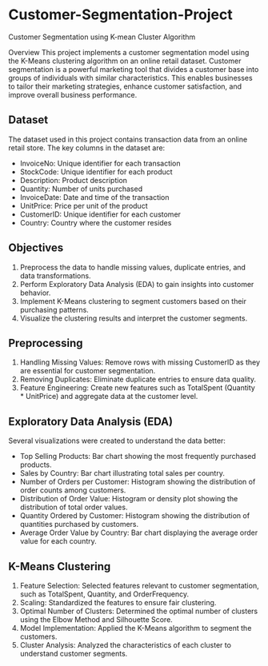 # Customer-Segmentation-Project
Customer Segmentation using K-mean Cluster Algorithm 

Overview
This project implements a customer segmentation model using the K-Means clustering algorithm on an online retail dataset. Customer segmentation is a powerful marketing tool that divides a customer base into groups of individuals with similar characteristics. This enables businesses to tailor their marketing strategies, enhance customer satisfaction, and improve overall business performance.

## Dataset
The dataset used in this project contains transaction data from an online retail store. The key columns in the dataset are:

- InvoiceNo: Unique identifier for each transaction
- StockCode: Unique identifier for each product
- Description: Product description
- Quantity: Number of units purchased
- InvoiceDate: Date and time of the transaction
- UnitPrice: Price per unit of the product
- CustomerID: Unique identifier for each customer
- Country: Country where the customer resides

## Objectives
1. Preprocess the data to handle missing values, duplicate entries, and data transformations.
2. Perform Exploratory Data Analysis (EDA) to gain insights into customer behavior.
3. Implement K-Means clustering to segment customers based on their purchasing patterns.
4. Visualize the clustering results and interpret the customer segments.

## Preprocessing
1. Handling Missing Values: Remove rows with missing CustomerID as they are essential for customer segmentation.
2. Removing Duplicates: Eliminate duplicate entries to ensure data quality.
3. Feature Engineering: Create new features such as TotalSpent (Quantity * UnitPrice) and aggregate data at the customer level.

## Exploratory Data Analysis (EDA)
Several visualizations were created to understand the data better:

- Top Selling Products: Bar chart showing the most frequently purchased products.
- Sales by Country: Bar chart illustrating total sales per country.
- Number of Orders per Customer: Histogram showing the distribution of order counts among customers.
- Distribution of Order Value: Histogram or density plot showing the distribution of total order values.
- Quantity Ordered by Customer: Histogram showing the distribution of quantities purchased by customers.
- Average Order Value by Country: Bar chart displaying the average order value for each country.

## K-Means Clustering
1. Feature Selection: Selected features relevant to customer segmentation, such as TotalSpent, Quantity, and OrderFrequency.
2. Scaling: Standardized the features to ensure fair clustering.
3. Optimal Number of Clusters: Determined the optimal number of clusters using the Elbow Method and Silhouette Score.
4. Model Implementation: Applied the K-Means algorithm to segment the customers.
5. Cluster Analysis: Analyzed the characteristics of each cluster to understand customer segments.
